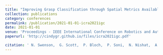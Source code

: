 ```yaml
---
title: "Improving Grasp Classification through Spatial Metrics Available from Sensors"
collection: publications
category: conferences
permalink: /publication/2021-01-01-icra2021igc
date: 2021-01-01
venue: 'Proceedings - IEEE International Conference on Robotics and Automation'
paperurl: 'http://cindygr.github.io/files/icra2021igc.pdf'

citation: ' N. Swenson,  G. Scott,  P. Bloch,  P. Soni,  N. Nishat,  A. Asar,  C. Grimm,  X. Fern,  R. Balasubramanian, '
---
```


